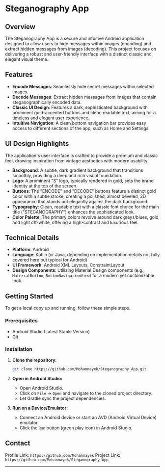 # Steganography App

## Overview

The Steganography App is a secure and intuitive Android application designed to allow users to hide messages within images (encoding) and extract hidden messages from images (decoding). This project focuses on delivering a robust and user-friendly interface with a distinct classic and elegant visual theme.

## Features

* **Encode Messages**: Seamlessly hide secret messages within selected images.
* **Decode Messages**: Extract hidden messages from images that contain steganographically encoded data.
* **Classic UI Design**: Features a dark, sophisticated background with prominent gold-accented buttons and clear, readable text, aiming for a timeless and elegant user experience.
* **Intuitive Navigation**: A clean bottom navigation bar provides easy access to different sections of the app, such as Home and Settings.

## UI Design Highlights

The application's user interface is crafted to provide a premium and classic feel, drawing inspiration from vintage aesthetics with modern usability.

* **Background**: A subtle, dark gradient background that transitions smoothly, providing a deep and rich visual foundation.
* **Logo**: A prominent "S" logo, typically rendered in gold, sets the brand identity at the top of the screen.
* **Buttons**: The "ENCODE" and "DECODE" buttons feature a distinct gold color with a subtle stroke, creating a polished, almost beveled, 3D appearance that stands out elegantly against the dark background.
* **Typography**: Clean, readable text with a classic font choice for the main title ("STEGANOGRAPHY") enhances the sophisticated look.
* **Color Palette**: The primary colors revolve around dark greys/blues, gold, and light off-white, offering a high-contrast and luxurious feel.

## Technical Details

* **Platform**: Android
* **Language**: Kotlin (or Java, depending on implementation details not fully covered here but typical for Android)
* **UI Framework**: Android XML Layouts, ConstraintLayout
* **Design Components**: Utilizing Material Design components (e.g., `MaterialButton`, `BottomNavigationView`) for a modern yet customizable look.

## Getting Started

To get a local copy up and running, follow these simple steps.

### Prerequisites

* Android Studio (Latest Stable Version)
* Git

### Installation

1.  **Clone the repository:**
    ```bash
    git clone https://github.com/Mohannayek/Steganography_App.git
    
    ```
2.  **Open in Android Studio:**
    * Open Android Studio.
    * Click on `File` -> `Open` and navigate to the cloned project directory.
    * Let Gradle sync the project dependencies.

3.  **Run on a Device/Emulator:**
    * Connect an Android device or start an AVD (Android Virtual Device) emulator.
    * Click the `Run` button (green play icon) in Android Studio.

## Contact
Profile Link: `https://github.com/Mohannayek`
Project Link: `https://github.com/Mohannayek/Steganography_App`

---
